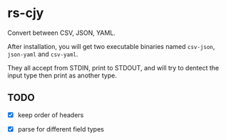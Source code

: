 # rs-cjy

Convert between CSV, JSON, YAML.

After installation, you will get two executable binaries named `csv-json`, `json-yaml` and `csv-yaml`.

They all accept from STDIN, print to STDOUT, and will try to dentect the input type then print as another type.

## TODO

* [x] keep order of headers
* [x] parse for different field types

